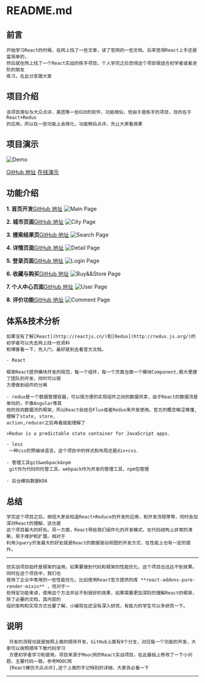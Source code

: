 README.md
=========

前言
----

	开始学习React的时候，在网上找了一些文章，读了官网的一些文档，后来觉得React上手还是蛮简单的，  
	然后就在网上找了一个React实战的练手项目，个人学完之后觉得这个项目很适合初学者或者进阶的朋友  
	练习，在此分享跟大家

项目介绍
----

	该项目类似与大众点评，美团等一些O2O的软件，功能相似，但由于是练手的项目，目的在于React+Redux  
	的应用，所以在一些功能上会简化，功能稍后点评，先让大家看效果


项目演示
----
![Demo](http://img.blog.csdn.net/20170611144642685?watermark/2/text/aHR0cDovL2Jsb2cuY3Nkbi5uZXQvTWFnaWNfc29mdHdhcmU=/font/5a6L5L2T/fontsize/400/fill/I0JBQkFCMA==/dissolve/70/gravity/SouthEast)

  [GitHub 地址][4]
  [在线演示][5]


功能介绍
----

 **1. 首页开发**[GitHub 地址][6]
	![Main Page](http://img.blog.csdn.net/20170611142406421?watermark/2/text/aHR0cDovL2Jsb2cuY3Nkbi5uZXQvTWFnaWNfc29mdHdhcmU=/font/5a6L5L2T/fontsize/400/fill/I0JBQkFCMA==/dissolve/70/gravity/SouthEast)

 **2. 城市页面**[GitHub 地址][7]
    ![City Page](http://img.blog.csdn.net/20170611143110102?watermark/2/text/aHR0cDovL2Jsb2cuY3Nkbi5uZXQvTWFnaWNfc29mdHdhcmU=/font/5a6L5L2T/fontsize/400/fill/I0JBQkFCMA==/dissolve/70/gravity/SouthEast)

 **3. 搜索结果页**[GitHub 地址][8]
	![Search Page](http://img.blog.csdn.net/20170611143309568?watermark/2/text/aHR0cDovL2Jsb2cuY3Nkbi5uZXQvTWFnaWNfc29mdHdhcmU=/font/5a6L5L2T/fontsize/400/fill/I0JBQkFCMA==/dissolve/70/gravity/SouthEast)

 **4. 详情页面**[GitHub 地址][9]
	![Detail Page](http://img.blog.csdn.net/20170611143432857?watermark/2/text/aHR0cDovL2Jsb2cuY3Nkbi5uZXQvTWFnaWNfc29mdHdhcmU=/font/5a6L5L2T/fontsize/400/fill/I0JBQkFCMA==/dissolve/70/gravity/SouthEast)

 **5. 登录页面**[GitHub 地址][10]
	![Login Page](http://img.blog.csdn.net/20170611143653860?watermark/2/text/aHR0cDovL2Jsb2cuY3Nkbi5uZXQvTWFnaWNfc29mdHdhcmU=/font/5a6L5L2T/fontsize/400/fill/I0JBQkFCMA==/dissolve/70/gravity/SouthEast)

 **6. 收藏与购买**[GitHub 地址][11]
	![Buy&&Store Page](http://img.blog.csdn.net/20170611144013838?watermark/2/text/aHR0cDovL2Jsb2cuY3Nkbi5uZXQvTWFnaWNfc29mdHdhcmU=/font/5a6L5L2T/fontsize/400/fill/I0JBQkFCMA==/dissolve/70/gravity/SouthEast)

 **7. 个人中心页面**[GitHub 地址][12]
	![User Page](http://img.blog.csdn.net/20170611143847525?watermark/2/text/aHR0cDovL2Jsb2cuY3Nkbi5uZXQvTWFnaWNfc29mdHdhcmU=/font/5a6L5L2T/fontsize/400/fill/I0JBQkFCMA==/dissolve/70/gravity/SouthEast)

 **8. 评价功能**[GitHub 地址][13]
	![Comment Page](http://img.blog.csdn.net/20170611144257105?watermark/2/text/aHR0cDovL2Jsb2cuY3Nkbi5uZXQvTWFnaWNfc29mdHdhcmU=/font/5a6L5L2T/fontsize/400/fill/I0JBQkFCMA==/dissolve/70/gravity/SouthEast)


体系&技术分析
-------
	如果没有了解[React](http://reactjs.cn/)和[Redux](http://redux.js.org/)的初学者可以先去网上找一些资料  
	和博客看一下，先入门，最好是到去看官方文档。

 	- React

	框架React提供模块开发的规范，每一个组件，每一个页面当做一个模块Component,极大便捷了团队的开发，同时可以很  
	方便做到组件的分离

 	- redux是一个数据管理容器，可以很方便的实现组件之间的数据共享，由于React的数据流是单向的，不像Angular等其  
	他的双向数据流的框架，所以React会结合Flux或者Redux来开发使用。官方的概念晦涩难懂, 理解了state, store,   
	action,reducer之后再看就能理解了

    >Redux is a predictable state container for JavaScript apps.

 	- less
	 一种css的预编译语言。这个项目中的样式和布局还是div+css.

 	- 管理工具git&webpack&npm
	 git作为代码的托管工具，webpack作为开发的管理工具，npm包管理

 	- 后台模拟数据KOA

总结
----
	学完这个项目之后，相信大家会知道React+Reduce的开发的应用，和开发流程等等，同时会加深对React的理解，这也是  
	这个项目最大的好处。另一方面，React带给我们组件化的开发模式，在代码结构上非常的清晰，易于维护和扩展。相对于  
	利用Jquery开发最大的好处就是React的数据驱动视图的开发方式，在性能上也有一定的提升。

----------

	但实战项目始终是框架的运用，如果要做到代码和框架的性能优化，这个项目远远达不到效果。同时在这个项目中，我们也  
	使用了企业中常用的一些性能优化，比如使用React官方提供的库 **react-addons-pure-render-mixin** ，但对于一  
	些特定功能来讲，使用这个方法并达不到很好的效果，如果需要更加深刻的理解React的框架，除了必要的文档，其内部的  
	组织架构和实现方式也要了解，小编现在还没有深入研究，有能力的学生可以多研究一下。

说明
----

	 开发的流程也就是按照上面的顺序开发，GitHub上面有9个分支，对应每一个功能的开发，大家可以按照顺序下载代码学习  
	 方便初学者学习和使用，项目来源于Mooc网的React实战项目，在此基础上修改了一下小问题，主要代码一致。参考MOOC网  
	 [React模仿大众点评],这个上面的手记特别的详细，大家务必看一下

----------
[1]:http://reactjs.cn/
[2]:http://redux.js.org/

[4]:https://github.com/Magiccwl/dzdp-react
[5]:http://www.magiccwl.com:4000
[6]:https://github.com/Magiccwl/dzdp-react/tree/main_page_dzdp
[7]:https://github.com/Magiccwl/dzdp-react/tree/city_page_dzdp
[8]:https://github.com/Magiccwl/dzdp-react/tree/search_page_dzdp
[9]:https://github.com/Magiccwl/dzdp-react/tree/detail_page_dzdp
[10]:https://github.com/Magiccwl/dzdp-react/tree/login_page_dzdp
[11]:https://github.com/Magiccwl/dzdp-react/tree/buy_store_page_dzdp
[12]:https://github.com/Magiccwl/dzdp-react/tree/user_page_dzdp
[13]:https://github.com/Magiccwl/dzdp-react/tree/comment_page_dzdp
